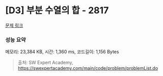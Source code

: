 # [D3] 부분 수열의 합 - 2817 

[문제 링크](https://swexpertacademy.com/main/code/problem/problemDetail.do?contestProbId=AV7IzvG6EksDFAXB) 

### 성능 요약

메모리: 23,384 KB, 시간: 1,360 ms, 코드길이: 1,156 Bytes



> 출처: SW Expert Academy, https://swexpertacademy.com/main/code/problem/problemList.do